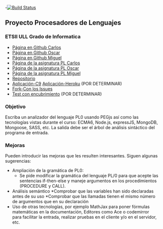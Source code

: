 -[![Build Status](https://travis-ci.org/alu0100825893/proyecto-equipo-com.svg?branch=master)](https://travis-ci.org/alu0100825893/proyecto-equipo-com)

## Proyecto Procesadores de Lenguajes
### ETSII ULL Grado de Informatica

* [Página en Github Carlos](https://ctc87.github.io/)
* [Página en Github Oscar](https://alu0100825893.github.io/)
* [Página en Github Miguel](https://alu0100886870.github.io/)
* [Página de la asignatura PL Carlos](http://ctc87.github.io/Practicas_PL/)
* [Página de la asignatura PL Oscar](https://alu0100825893.github.io/)
* [Página de la asignatura PL Miguel](https://alu0100886870.github.io/pl.html)
* [Repositorio](https://github.com/ULL-ESIT-GRADOII-PL/proyecto-equipo-com)
* [Aplicación-C9](https://my-space-alu0100825893.c9.io)
[Aplicación-Heroku]() (POR DETERMINAR)
* [Fork-Con los Issues](https://github.com/alu0100825893/proyecto-equipo-com)
* [Test con encubrimiento]() (POR DETERMINAR)

### Objetivo
Escriba un analizador del lenguaje PL0 usando PEGjs así como las tecnologías vistas durante el curso: ECMA6, Node.js, expressJS, MongoDB, Mongoose, SASS, etc.
La salida debe ser el árbol de análisis sintáctico del programa de entrada.

### Mejoras
Pueden introducir las mejoras que les resulten interesantes. Siguen algunas sugerencias:
- Ampliación de la gramática de PL0:
  * Se pide modificar la gramática del lenguaje PL/0 para que acepte las sentencias if-then-else y maneje argumentos en los procedimientos (PROCEDURE y CALL).
- Análisis semántico
  *Comprobar que las variables han sido declaradas antes de su uso
  *Comprobar que las llamadas tienen el mismo número de argumentos que en su declaración
- Uso de otras tecnologías, por ejemplo MathJax para poner fórmulas matemáticas en la documentación, Editores como Ace o codemirror para facilitar la entrada, realizar pruebas en el cliente y/o en el servidor, etc.
